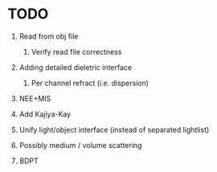# TODO
1. Read from obj file
   1. Verify read file correctness
2. Adding detailed dieletric interface
   1. Per channel refract (i.e. dispersion)

3. NEE+MIS
4. Add Kajiya-Kay
5. Unify light/object interface (instead of separated lightlist)
6. Possibly medium / volume scattering
7. BDPT

   